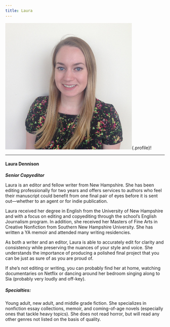 ```yaml
---
title: Laura
---
```


![Laura Dennison](Book_Light_Editorial_Laura_Dennison.jpg){.profile}!

---
#### Laura Dennison

_**Senior Copyeditor**_

Laura is an editor and fellow writer from New Hampshire. She has been editing professionally for two years and offers services to authors who feel their manuscript could benefit from one final pair of eyes before it is sent out—whether to an agent or for indie publication.

Laura received her degree in English from the University of New Hampshire and with a focus on editing and copyediting through the school’s English Journalism program. In addition, she received her Masters of Fine Arts in Creative Nonfiction from Southern New Hampshire University. She has written a YA memoir and attended many writing residencies.

As both a writer and an editor, Laura is able to accurately edit for clarity and consistency while preserving the nuances of your style and voice. She understands the importance of producing a polished final project that you can be just as sure of as you are proud of.

If she’s not editing or writing, you can probably find her at home, watching documentaries on Netflix or dancing around her bedroom singing along to Sia (probably very loudly and off-key).

##### Specialties:

Young adult, new adult, and middle grade fiction. She specializes in nonfiction essay collections, memoir, and coming-of-age novels (especially ones that tackle heavy topics). She does not read horror, but will read any other genres not listed on the basis of quality.